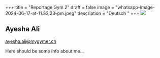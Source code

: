 +++
title = "Reportage Gym 2"
draft = false
image = "whatsapp-image-2024-06-17-at-11.33.23-pm.jpeg"
description = "Deutsch "
+++
![](/img/default-author.jpg)

## Ayesha Ali

ayesha.ali@mygymer.ch

Here should be some info about me...
